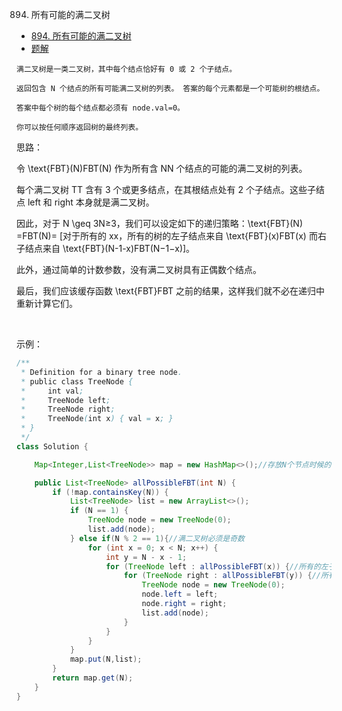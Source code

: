 894. 所有可能的满二叉树

- [894. 所有可能的满二叉树](https://leetcode-cn.com/problems/all-possible-full-binary-trees)
- [题解](https://leetcode-cn.com/problems/all-possible-full-binary-trees/solution/suo-you-ke-neng-de-man-er-cha-shu-by-leetcode/)


```
满二叉树是一类二叉树，其中每个结点恰好有 0 或 2 个子结点。

返回包含 N 个结点的所有可能满二叉树的列表。 答案的每个元素都是一个可能树的根结点。

答案中每个树的每个结点都必须有 node.val=0。

你可以按任何顺序返回树的最终列表。

```

思路：

令 \text{FBT}(N)FBT(N) 作为所有含 NN 个结点的可能的满二叉树的列表。

每个满二叉树 TT 含有 3 个或更多结点，在其根结点处有 2 个子结点。这些子结点 left 和 right 本身就是满二叉树。

因此，对于 N \geq 3N≥3，我们可以设定如下的递归策略：\text{FBT}(N) =FBT(N)= [对于所有的 xx，所有的树的左子结点来自 \text{FBT}(x)FBT(x) 而右子结点来自 \text{FBT}(N-1-x)FBT(N−1−x)]。

此外，通过简单的计数参数，没有满二叉树具有正偶数个结点。

最后，我们应该缓存函数 \text{FBT}FBT 之前的结果，这样我们就不必在递归中重新计算它们。



 

示例：


```java
/**
 * Definition for a binary tree node.
 * public class TreeNode {
 *     int val;
 *     TreeNode left;
 *     TreeNode right;
 *     TreeNode(int x) { val = x; }
 * }
 */
class Solution {

    Map<Integer,List<TreeNode>> map = new HashMap<>();//存放N个节点时候的满二叉树

    public List<TreeNode> allPossibleFBT(int N) {
        if (!map.containsKey(N)) {
            List<TreeNode> list = new ArrayList<>();
            if (N == 1) {
                TreeNode node = new TreeNode(0);
                list.add(node);
            } else if(N % 2 == 1){//满二叉树必须是奇数
                for (int x = 0; x < N; x++) {
                    int y = N - x - 1;
                    for (TreeNode left : allPossibleFBT(x)) {//所有的左子树
                        for (TreeNode right : allPossibleFBT(y)) {//所有的由子树
                            TreeNode node = new TreeNode(0);
                            node.left = left;
                            node.right = right;
                            list.add(node);
                        }
                    }
                }
            }
            map.put(N,list);
        }
        return map.get(N);
    }
}

```